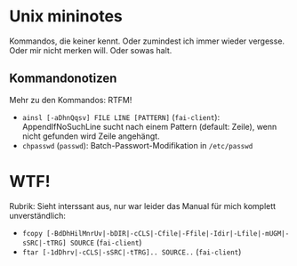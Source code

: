# Unix mininotes

Kommandos, die keiner kennt.  Oder zumindest ich immer wieder vergesse.  Oder mir nicht merken will.  Oder sowas halt.

## Kommandonotizen

Mehr zu den Kommandos: RTFM!

- `ainsl [-aDhnQqsv] FILE LINE [PATTERN]` (`fai-client`): AppendIfNoSuchLine sucht nach einem Pattern (default: Zeile), wenn nicht gefunden wird Zeile angehängt.
- `chpasswd` (`passwd`): Batch-Passwort-Modifikation in `/etc/passwd`

# WTF!

Rubrik: Sieht interssant aus, nur war leider das Manual für mich komplett unverständlich:

- `fcopy [-BdDhHilMnrUv|-bDIR|-cCLS|-Cfile|-Ffile|-Idir|-Lfile|-mUGM|-sSRC|-tTRG] SOURCE` (`fai-client`)
- `ftar [-1dDhrv|-cCLS|-sSRC|-tTRG].. SOURCE..` (`fai-client`)
